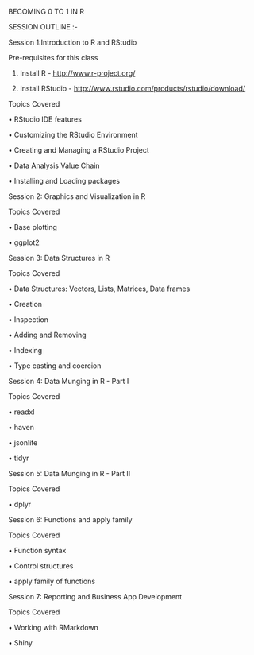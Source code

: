 BECOMING 0 TO 1 IN R

SESSION OUTLINE :-

Session 1:Introduction to R and RStudio

Pre-requisites for this class

1.	Install R - http://www.r-project.org/

2.	Install RStudio - http://www.rstudio.com/products/rstudio/download/

Topics Covered

•	RStudio IDE features

•	Customizing the RStudio Environment

•	Creating and Managing a RStudio Project

•	Data Analysis Value Chain

•	Installing and Loading packages

Session 2: Graphics and Visualization in R

Topics Covered

•	Base plotting

•	ggplot2

Session 3: Data Structures in R

Topics Covered

•	Data Structures: Vectors, Lists, Matrices, Data frames

•	Creation

•	Inspection

•	Adding and Removing

•	Indexing

•	Type casting and coercion

Session 4: Data Munging in R - Part I

Topics Covered

•	readxl

•	haven

•	jsonlite

•	tidyr

Session 5: Data Munging in R - Part II

Topics Covered

•	dplyr

Session 6: Functions and apply family

Topics Covered

•	Function syntax

•	Control structures

•	apply family of functions

Session 7: Reporting and Business App Development

Topics Covered

•	Working with RMarkdown

•	Shiny


